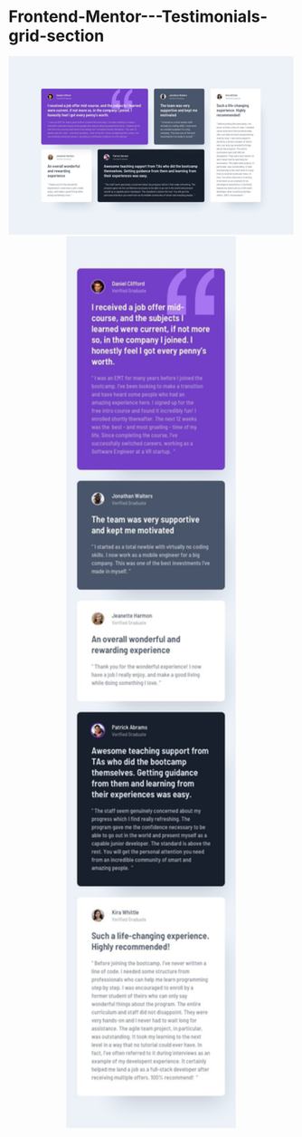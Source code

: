 # Frontend-Mentor---Testimonials-grid-section
<p align="center">
  <img src="./design/desktop-design.jpg" alt="image" width="1000">
    <img src="./design/mobile-design.jpg" alt="image" width="300">

</p>

<p align="center">
</p>
